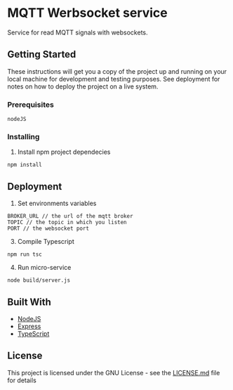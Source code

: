 # MQTT Werbsocket service

Service for read MQTT signals with websockets.

## Getting Started

These instructions will get you a copy of the project up and running on your local machine for development and testing purposes. See deployment for notes on how to deploy the project on a live system.

### Prerequisites

```
nodeJS
```

### Installing

1. Install npm project dependecies

```
npm install
```

## Deployment

1. Set environments variables
```
BROKER_URL // the url of the mqtt broker
TOPIC // the topic in which you listen
PORT // the websocket port
```
3. Compile Typescript
```
npm run tsc
```
4. Run micro-service
```
node build/server.js
```

## Built With

* [NodeJS](https://nodejs.org/it/)
* [Express](https://expressjs.com/it/)
* [TypeScript](https://github.com/microsoft/TypeScript)

## License

This project is licensed under the GNU License - see the [LICENSE.md](LICENSE.md) file for details

